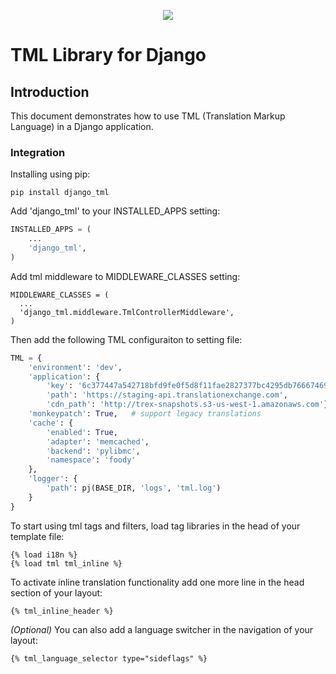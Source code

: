 <p align="center">
  <img src="https://avatars0.githubusercontent.com/u/1316274?v=3&s=200">
</p>

TML Library for Django
====================================

## Introduction

This document demonstrates how to use TML (Translation Markup Language) in a Django application.

### Integration

Installing using pip:

```
pip install django_tml
```

Add 'django_tml' to your INSTALLED_APPS setting:

```python
INSTALLED_APPS = (
    ...
    'django_tml',
)
```

Add tml middleware to MIDDLEWARE_CLASSES setting:

```
MIDDLEWARE_CLASSES = (
  ...
  'django_tml.middleware.TmlControllerMiddleware',
)
```

Then add the following TML configuraiton to setting file:

```python
TML = {
    'environment': 'dev',
    'application': {
        'key': '6c377447a542718bfd9fe0f5d8f11fae2827377bc4295db76667469db67bd8ed',
        'path': 'https://staging-api.translationexchange.com',
        'cdn_path': 'http://trex-snapshots.s3-us-west-1.amazonaws.com'},
    'monkeypatch': True,   # support legacy translations
    'cache': {
        'enabled': True,
        'adapter': 'memcached',
        'backend': 'pylibmc',
        'namespace': 'foody'
    },
    'logger': {
        'path': pj(BASE_DIR, 'logs', 'tml.log')
    }
}
```

To start using tml tags and filters, load tag libraries in the head of your template file:

```jinja2
{­% load i18n %­}
{­% load tml tml_inline %­}
```

To activate inline translation functionality add one more line in the head section of your layout:

```jinja2
{­% tml_inline_header %­}
```

*(Optional)* You can also add a language switcher in the navigation of your layout:

```jinja2
{% tml_language_selector type="sideflags" %}
```

